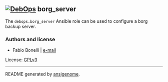 ## [![DebOps](https://debops.org/images/debops-small.png)](https://debops.org) borg_server

The `debops.borg_server` Ansible role can be used to configure a borg backup server.

### Authors and license

- Fabio Bonelli | [e-mail](mailto:fabio@fabiobonelli.it)

License: [GPLv3](https://tldrlegal.com/license/gnu-general-public-license-v3-%28gpl-3%29)

***

README generated by [ansigenome](https://github.com/nickjj/ansigenome/).
